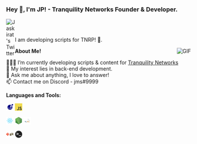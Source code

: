 <h3 title="tnrp-on-top"> Hey 👋, I'm JP! - Tranquility Networks Founder & Developer.</h3>

<a href="https://discord.gg/tnrp">
  <img align="left" alt="Jaskirat's Twitter" width="24px" src="https://cdn.jsdelivr.net/npm/simple-icons@3.13.0/icons/discord.svg" />
</a>




<br />
<br />

I am developing scripts for TNRP! 🚀.
 

  <img align="right" alt="GIF" src="https://i.pinimg.com/originals/e4/26/70/e426702edf874b181aced1e2fa5c6cde.gif" />

**About Me!**

👨🏽‍💻 I’m currently developing scripts & content for <a href="https://www.tranquility.networks">Tranquility Networks</a><br>
🤔 My interest lies in back-end development.<br>
💬 Ask me about anything, I love to answer!<br>
📫 Contact me on Discord - jms#9999



**Languages and Tools:**  


<code><img height="20" src="https://raw.githubusercontent.com/github/explore/80688e429a7d4ef2fca1e82350fe8e3517d3494d/topics/lua/lua.png"></code>
<code><img height="20" src="https://raw.githubusercontent.com/github/explore/80688e429a7d4ef2fca1e82350fe8e3517d3494d/topics/javascript/javascript.png"></code>

<code><img height="20" src="https://raw.githubusercontent.com/github/explore/80688e429a7d4ef2fca1e82350fe8e3517d3494d/topics/react/react.png"></code>
<code><img height="20" src="https://raw.githubusercontent.com/github/explore/80688e429a7d4ef2fca1e82350fe8e3517d3494d/topics/nodejs/nodejs.png"></code>
<code><img height="20" src="https://raw.githubusercontent.com/github/explore/80688e429a7d4ef2fca1e82350fe8e3517d3494d/topics/mysql/mysql.png"></code>

<code><img height="20" src="https://raw.githubusercontent.com/github/explore/80688e429a7d4ef2fca1e82350fe8e3517d3494d/topics/git/git.png"></code>
<code><img height="20" src="https://raw.githubusercontent.com/github/explore/80688e429a7d4ef2fca1e82350fe8e3517d3494d/topics/terminal/terminal.png"></code>

